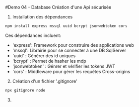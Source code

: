 #Demo 04 - Database
Création d'une Api sécurisée

1. Installation des dépendances

```bash
npm install express mssql uuid bcrypt jsonwebtoken cors

```

Ces dépendances incluent:
- 'express': Framework pour construire des applications web
- 'mssql': Librairie pour se connecter à une DB SqlServer
- 'uuid' : Générer des id uniques
- 'bcrypt' : Permet de hasher les mdp
- 'jsonwebtoken' : Génrer et vérifier les tokens JWT
- 'cors' : Middleware pour gérer les requêtes Cross-origins

2. Création d'un fichier '.gitignore'

```bash
npx gitignore node

```

3. 